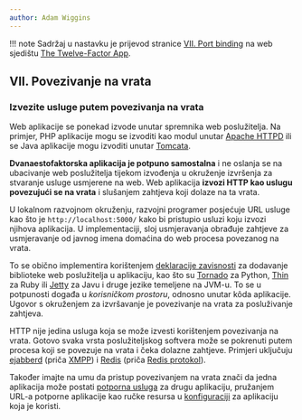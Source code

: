 ```yaml
---
author: Adam Wiggins
---
```


!!! note
    Sadržaj u nastavku je prijevod stranice [VII. Port binding](https://12factor.net/port-binding) na web sjedištu [The Twelve-Factor App](https://12factor.net/).

## VII. Povezivanje na vrata

### Izvezite usluge putem povezivanja na vrata

Web aplikacije se ponekad izvode unutar spremnika web poslužitelja. Na primjer, PHP aplikacije mogu se izvoditi kao modul unutar [Apache HTTPD](https://httpd.apache.org/) ili se Java aplikacije mogu izvoditi unutar [Tomcata](https://tomcat.apache.org/).

**Dvanaestofaktorska aplikacija je potpuno samostalna** i ne oslanja se na ubacivanje web poslužitelja tijekom izvođenja u okruženje izvršenja za stvaranje usluge usmjerene na web. Web aplikacija **izvozi HTTP kao uslugu povezujući se na vrata** i slušanjem zahtjeva koji dolaze na ta vrata.

U lokalnom razvojnom okruženju, razvojni programer posjećuje URL usluge kao što je `http://localhost:5000/` kako bi pristupio usluzi koju izvozi njihova aplikacija. U implementaciji, sloj usmjeravanja obrađuje zahtjeve za usmjeravanje od javnog imena domaćina do web procesa povezanog na vrata.

To se obično implementira korištenjem [deklaracije zavisnosti](dependencies.md) za dodavanje biblioteke web poslužitelja u aplikaciju, kao što su [Tornado](https://www.tornadoweb.org/) za Python, [Thin](https://github.com/macournoyer/thin) za Ruby ili [Jetty](https://www.eclipse.org/jetty/) za Javu i druge jezike temeljene na JVM-u. To se u potpunosti događa u *korisničkom prostoru*, odnosno unutar kôda aplikacije. Ugovor s okruženjem za izvršavanje je povezivanje na vrata za posluživanje zahtjeva.

HTTP nije jedina usluga koja se može izvesti korištenjem povezivanja na vrata. Gotovo svaka vrsta poslužiteljskog softvera može se pokrenuti putem procesa koji se povezuje na vrata i čeka dolazne zahtjeve. Primjeri uključuju [ejabberd](https://www.ejabberd.im/) (priča [XMPP](https://xmpp.org/)) i [Redis](https://redis.io/) (priča [Redis protokol](https://redis.io/topics/protocol)).

Također imajte na umu da pristup povezivanjem na vrata znači da jedna aplikacija može postati [potporna usluga](backing-services.md) za drugu aplikaciju, pružanjem URL-a potporne aplikacije kao ručke resursa u [konfiguraciji](config.md) za aplikaciju koja je koristi.
